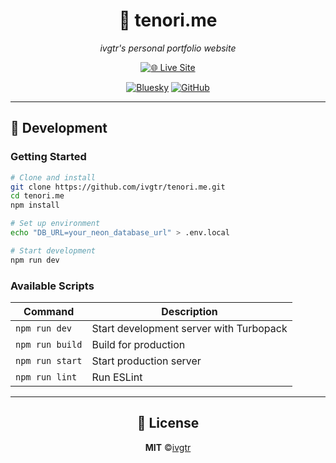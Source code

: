 <div align="center">

# 🌟 tenori.me

_ivgtr's personal portfolio website_

[![🌐 Live Site](https://img.shields.io/badge/🌐_Live_Site-tenori.me-4A90E2?style=for-the-badge)](https://tenori.me)

[![Bluesky](https://img.shields.io/badge/Bluesky-0285FF?style=for-the-badge&logo=bluesky&logoColor=fff)](https://bsky.tenori.me/)
[![GitHub](https://img.shields.io/badge/GitHub-%23121011.svg?style=for-the-badge&logo=github&logoColor=white)](https://github.com/ivgtr)

---

</div>

## 🔧 Development

### Getting Started

```bash
# Clone and install
git clone https://github.com/ivgtr/tenori.me.git
cd tenori.me
npm install

# Set up environment
echo "DB_URL=your_neon_database_url" > .env.local

# Start development
npm run dev
```

### Available Scripts

| Command         | Description                             |
| --------------- | --------------------------------------- |
| `npm run dev`   | Start development server with Turbopack |
| `npm run build` | Build for production                    |
| `npm run start` | Start production server                 |
| `npm run lint`  | Run ESLint                              |

---

<div align="center">

## 📄 License

**MIT** ©[ivgtr](https://github.com/ivgtr)

</div>
